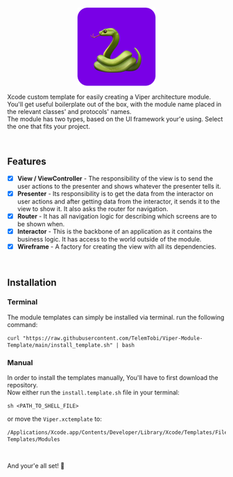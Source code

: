 <p align="center">
  <img height="180" src="Viper.xctemplate/TemplateIcon.png">
</p>

Xcode custom template for easily creating a Viper architecture module.</br>
You'll get useful boilerplate out of the box, with the module name placed in the relevant classes' and protocols' names.</br>
The module has two types, based on the UI framework your'e using. Select the one that fits your project.

<br/>

## Features

- [x] **View / ViewController** - The responsibility of the view is to send the user actions to the presenter and shows whatever the presenter tells it.
- [x] **Presenter** - Its responsibility is to get the data from the interactor on user actions and after getting data from the interactor, it sends it to the view to show it. It also asks the router for navigation.
- [x] **Router** - It has all navigation logic for describing which screens are to be shown when.
- [x] **Interactor** - This is the backbone of an application as it contains the business logic. It has access to the world outside of the module.
- [x] **Wireframe** - A factory for creating the view with all its dependencies.

<br/>

## Installation

### Terminal

The module templates can simply be installed via terminal. run the following command:

```
curl "https://raw.githubusercontent.com/TelemTobi/Viper-Module-Template/main/install_template.sh" | bash
```

### Manual

In order to install the templates manually, You'll have to first download the repository.</br>
Now either run the `install.template.sh` file in your terminal:

```
sh <PATH_TO_SHELL_FILE>
```

or move the `Viper.xctemplate` to:

```
/Applications/Xcode.app/Contents/Developer/Library/Xcode/Templates/File Templates/Modules
```
<br/>

And your'e all set! 🐍
